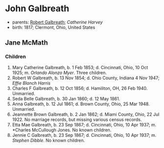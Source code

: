 # John Galbreath

- parents: [Robert Galbreath](galbreath-robert-1778.md); *Catherine Harvey*
- birth: 1817; Clermont, Ohio, United States

## Jane McMath

### Children

1. Mary Catherine Galbreath, b. 1 Feb 1853; d. Cincinnati, Ohio, 10 Oct 1925; m. *Orlando Alonzo Myer*.  Three children.
2. Robert W Galbreath, b. 13 Nov 1854; d. Ohio County, Indiana 4 Nov 1947; *Effie Blanch Harris*
3. Charles F Galbreath, b. 12 Oct 1856; d. Hamiliton, OH, 26 Feb 1940. Unmarried.
4. Seda Belle Galbreath, b. 30 Jan 1860; d. 12 May 1861.
5. Anna Galbreath, b. 12 Jul 1861; d. Brown County, Ohio, 25 Mar 1948.  Unmarried.
6. Jeannette Brown Galbreath, b. 2 Jan 1862; d. Miami County, Ohio, 22 Jul 1922. No marriage records, but missing various census records.
7. Etta Mae Galbreath, b. 23 Sep 1867; d. Cincinnati, Ohio, 10 Apr 1937; m. *Charles McCullough Jones. No known children.
8. Jennie C Galbreath, b. 23 Sep 1867; d. Cincinnati, Ohio, 10 Apr 1937; m. *Stephen Dibble*.  No known children.
